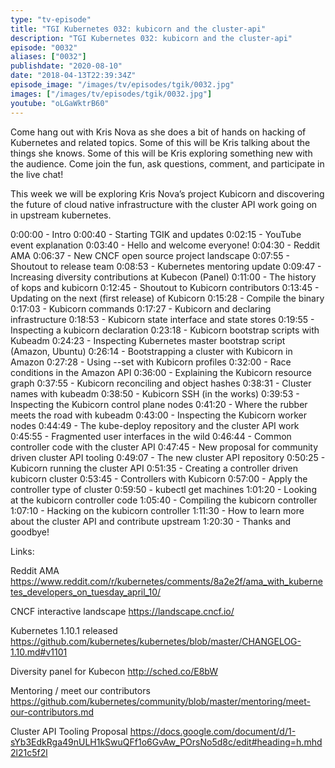```yaml
---
type: "tv-episode"
title: "TGI Kubernetes 032: kubicorn and the cluster-api"
description: "TGI Kubernetes 032: kubicorn and the cluster-api"
episode: "0032"
aliases: ["0032"]
publishdate: "2020-08-10"
date: "2018-04-13T22:39:34Z"
episode_image: "/images/tv/episodes/tgik/0032.jpg"
images: ["/images/tv/episodes/tgik/0032.jpg"]
youtube: "oLGaWktrB60"
---
```


Come hang out with Kris Nova as she does a bit of hands on hacking of Kubernetes and related topics. Some of this will be Kris talking about the things she knows. Some of this will be Kris exploring something new with the audience. Come join the fun, ask questions, comment, and participate in the live chat!

This week we will be exploring Kris Nova’s project Kubicorn and discovering the future of cloud native infrastructure with the cluster API work going on in upstream kubernetes.

0:00:00 - Intro
0:00:40 - Starting TGIK and updates
0:02:15 - YouTube event explanation 
0:03:40 - Hello and welcome everyone!
0:04:30 - Reddit AMA
0:06:37 - New CNCF open source project landscape
0:07:55 - Shoutout to release team
0:08:53 - Kubernetes mentoring update
0:09:47 - Increasing diversity contributions at Kubecon (Panel)
0:11:00 - The history of kops and kubicorn
0:12:45 - Shoutout to Kubicorn contributors
0:13:45 - Updating on the next (first release) of Kubicorn
0:15:28 - Compile the binary
0:17:03 - Kubicorn commands
0:17:27 - Kubicorn and declaring infrastructure
0:18:53 - Kubicorn state interface and state stores
0:19:55 - Inspecting a kubicorn declaration 
0:23:18 - Kubicorn bootstrap scripts with Kubeadm
0:24:23 - Inspecting Kubernetes master bootstrap script (Amazon, Ubuntu)
0:26:14 - Bootstrapping a cluster with Kubicorn in Amazon
0:27:28 - Using --set with Kubicorn profiles
0:32:00 - Race conditions in the Amazon API
0:36:00 - Explaining the Kubicorn resource graph
0:37:55 - Kubicorn reconciling and object hashes
0:38:31 - Cluster names with kubeadm
0:38:50 - Kubicorn SSH (in the works)
0:39:53 - Inspecting the Kubicorn control plane nodes
0:41:20 - Where the rubber meets the road with kubeadm
0:43:00 - Inspecting the Kubicorn worker nodes
0:44:49 - The kube-deploy repository and the cluster API work
0:45:55 - Fragmented user interfaces in the wild
0:46:44 - Common controller code with the cluster API
0:47:45 - New proposal for community driven cluster API tooling
0:49:07 - The new cluster API repository
0:50:25 - Kubicorn running the cluster API
0:51:35 - Creating a controller driven kubicorn cluster
0:53:45 - Controllers with Kubicorn
0:57:00 - Apply the controller type of cluster
0:59:50 - kubectl get machines
1:01:20 - Looking at the kubicorn controller code
1:05:40 - Compiling the kubicorn controller
1:07:10 - Hacking on the kubicorn controller
1:11:30 - How to learn more about the cluster API and contribute upstream
1:20:30 - Thanks and goodbye!





Links:

Reddit AMA
https://www.reddit.com/r/kubernetes/comments/8a2e2f/ama_with_kubernetes_developers_on_tuesday_april_10/

CNCF interactive landscape
https://landscape.cncf.io/

Kubernetes 1.10.1 released
https://github.com/kubernetes/kubernetes/blob/master/CHANGELOG-1.10.md#v1101

Diversity panel for Kubecon
http://sched.co/E8bW

Mentoring / meet our contributors
https://github.com/kubernetes/community/blob/master/mentoring/meet-our-contributors.md

Cluster API Tooling Proposal
https://docs.google.com/document/d/1-sYb3EdkRga49nULH1kSwuQFf1o6GvAw_POrsNo5d8c/edit#heading=h.mhd2l21c5f2l

